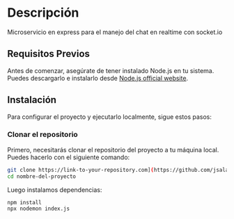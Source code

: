 # Descripción

Microservicio en express para el manejo del chat en realtime con socket.io

## Requisitos Previos

Antes de comenzar, asegúrate de tener instalado Node.js en tu sistema. Puedes descargarlo e instalarlo desde [Node.js official website](https://nodejs.org/).

## Instalación

Para configurar el proyecto y ejecutarlo localmente, sigue estos pasos:

### Clonar el repositorio

Primero, necesitarás clonar el repositorio del proyecto a tu máquina local. Puedes hacerlo con el siguiente comando:

```bash
git clone https://link-to-your-repository.com](https://github.com/jsalamanc/server-app-sockets.git
cd nombre-del-proyecto
```

Luego instalamos dependencias:

```bash
npm install
npx nodemon index.js
```
